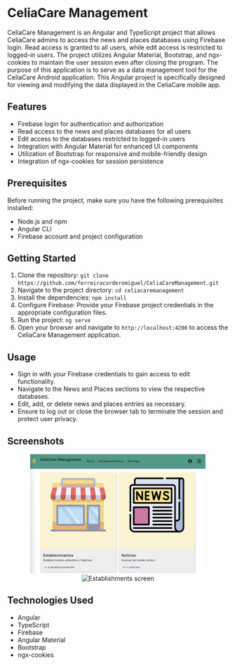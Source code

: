 # CeliaCare Management

CeliaCare Management is an Angular and TypeScript project that allows CeliaCare admins to access the news and places databases using Firebase login. Read access is granted to all users, while edit access is restricted to logged-in users. The project utilizes Angular Material, Bootstrap, and ngx-cookies to maintain the user session even after closing the program. The purpose of this application is to serve as a data management tool for the CeliaCare Android application. This Angular project is specifically designed for viewing and modifying the data displayed in the CeliaCare mobile app.

## Features

- Firebase login for authentication and authorization
- Read access to the news and places databases for all users
- Edit access to the databases restricted to logged-in users
- Integration with Angular Material for enhanced UI components
- Utilization of Bootstrap for responsive and mobile-friendly design
- Integration of ngx-cookies for session persistence

## Prerequisites

Before running the project, make sure you have the following prerequisites installed:

- Node.js and npm
- Angular CLI
- Firebase account and project configuration

## Getting Started

1. Clone the repository: `git clone https://github.com/ferreiracorderomiguel/CeliaCareManagement.git`
2. Navigate to the project directory: `cd celiacaremanagement`
3. Install the dependencies: `npm install`
4. Configure Firebase: Provide your Firebase project credentials in the appropriate configuration files.
5. Run the project: `ng serve`
6. Open your browser and navigate to `http://localhost:4200` to access the CeliaCare Management application.

## Usage

- Sign in with your Firebase credentials to gain access to edit functionality.
- Navigate to the News and Places sections to view the respective databases.
- Edit, add, or delete news and places entries as necessary.
- Ensure to log out or close the browser tab to terminate the session and protect user privacy.

## Screenshots
<div align="center">
  <img src="src/assets/inicio_celiacaremanagement.jpg" alt="Home screen" width="400px">
</div>
<div align="center">
  <img src="src/assets/lista_establecimientos_celiacaremanagement.jpg" alt="Establishments screen" width="400px">
</div>

## Technologies Used

- Angular
- TypeScript
- Firebase
- Angular Material
- Bootstrap
- ngx-cookies
